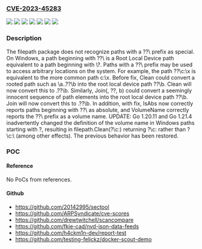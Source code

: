 ### [CVE-2023-45283](https://cve.mitre.org/cgi-bin/cvename.cgi?name=CVE-2023-45283)
![](https://img.shields.io/static/v1?label=Product&message=internal%2Fsafefilepath&color=blue)
![](https://img.shields.io/static/v1?label=Product&message=path%2Ffilepath&color=blue)
![](https://img.shields.io/static/v1?label=Version&message=0%20&color=brightgreen)
![](https://img.shields.io/static/v1?label=Version&message=1.20.11%20&color=brightgreen)
![](https://img.shields.io/static/v1?label=Version&message=1.21.0-0%20&color=brightgreen)
![](https://img.shields.io/static/v1?label=Version&message=1.21.4%20&color=brightgreen)
![](https://img.shields.io/static/v1?label=Vulnerability&message=CWE-41%3A%20Improper%20Resolution%20of%20Path%20Equivalence&color=brightgreen)

### Description

The filepath package does not recognize paths with a \??\ prefix as special. On Windows, a path beginning with \??\ is a Root Local Device path equivalent to a path beginning with \\?\. Paths with a \??\ prefix may be used to access arbitrary locations on the system. For example, the path \??\c:\x is equivalent to the more common path c:\x. Before fix, Clean could convert a rooted path such as \a\..\??\b into the root local device path \??\b. Clean will now convert this to .\??\b. Similarly, Join(\, ??, b) could convert a seemingly innocent sequence of path elements into the root local device path \??\b. Join will now convert this to \.\??\b. In addition, with fix, IsAbs now correctly reports paths beginning with \??\ as absolute, and VolumeName correctly reports the \??\ prefix as a volume name. UPDATE: Go 1.20.11 and Go 1.21.4 inadvertently changed the definition of the volume name in Windows paths starting with \?, resulting in filepath.Clean(\?\c:) returning \?\c: rather than \?\c:\ (among other effects). The previous behavior has been restored.

### POC

#### Reference
No PoCs from references.

#### Github
- https://github.com/20142995/sectool
- https://github.com/ARPSyndicate/cve-scores
- https://github.com/drewtwitchell/scancompare
- https://github.com/fkie-cad/nvd-json-data-feeds
- https://github.com/h4ckm1n-dev/report-test
- https://github.com/testing-felickz/docker-scout-demo

